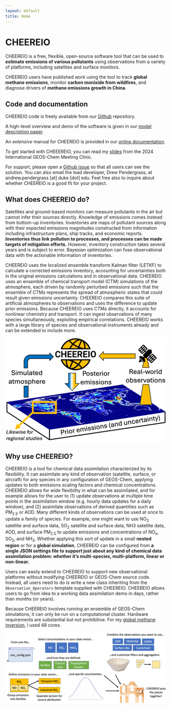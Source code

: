 ```yaml
---
layout: default
title: Home
---
```


# CHEEREIO

CHEEREIO is a free, flexible, open-source software tool that can be used to **estimate emissions of various pollutants** using observations from a variety of platforms, including satellites and surface monitors. 

CHEEREIO users have published work using the tool to track **global methane emissions**, monitor **carbon monixide from wildfires**, and diagnose drivers of **methane emissions growth in China**.

## Code and documentation

CHEEREIO code is freely available from our [Github](https://https://github.com/drewpendergrass/CHEEREIO) repository. 

A high-level overview and demo of the software is given in our [model description paper](https://doi.org/10.5194/gmd-16-4793-2023). 

An *extensive* manual for CHEEREIO is provided in our [online documentation](https://cheereio.readthedocs.io). 

To get started with CHEEEREIO, you can read my [slides](http://drewpendergrass.com/2024_06_10_pendergrass_cheereio_IGC_clinic.pptx) from the 2024 International GEOS-Chem Meeting Clinic.

For support, please open a [Github issue](https://github.com/drewpendergrass/CHEEREIO/issues) so that all users can see the solution. You can also email the lead developer, Drew Pendergrass, at andrew.pendergrass [at] duke [dot] edu. Feel free also to inquire about whether CHEEREIO is a good fit for your project.


## What does CHEEREIO do?

Satellites and ground-based monitors can measure pollutants in the air but cannot infer their sources directly. Knowledge of emissions comes instead from bottom-up inventories. Inventories are maps of pollutant sources along with their expected emissions magnitudes constructed from information including infrastructure plans, ship tracks, and economic reports. **Inventories thus link pollution to processes, and processes can be made targets of mitigation efforts.** However, inventory construction takes several years and is subject to error. Bayesian optimization can fuse observational data with the actionable information of inventories. 

CHEEREIO uses the localized ensemble transform Kalman filter (LETKF) to calculate a corrected emissions inventory, accounting for uncertainties both in the original emissions calculations and in observational data. CHEEREIO uses an ensemble of chemical transport model (CTM) simulations of the atmosphere, each driven by randomly perturbed emissions such that the ensemble of CTMs represents the spread of atmospheric states that could result given emissions uncertainty. CHEEREIO compares this suite of artificial atmospheres to observations and uses the difference to update prior emissions. Because CHEEREIO uses CTMs directly, it accounts for nonlinear chemistry and transport. It can ingest observations of many species simultaneously, exploiting empirical correlations. CHEEREIO works with a large library of species and observational instruments already and can be extended to include more.

![Demonstration of the CHEEREIO workflow](/assets/cheereio_concept.png)

## Why use CHEEREIO?

CHEEREIO is a tool for chemical data assimilation characterized by its flexibility. It can assimilate any kind of observation (satellite, surface, or aircraft) for any species in any configuration of GEOS-Chem, applying updates to both emissions scaling factors and chemical concentrations. CHEEREIO allows for wide flexibility in what can be assimilated, and for example allows for the user to (1) update observations at multiple time points in the assimilation window (e.g. hourly data updates for a daily window), and (2) assimilate observations of derived quantities such as PM<sub>2.5</sub> or AOD. Many different kinds of observations can be used at once to update a family of species. For example, one might want to use NO<sub>2</sub> satellite and surface data, SO<sub>2</sub> satellite and surface data, NH3 satellite data, AOD, and surface PM<sub>2.5</sub> to update emissions and concentrations of NO<sub>x</sub>, SO<sub>2</sub>, and NH<sub>3</sub>. Whether applying this sort of update in a small **nested region** or for a **global simulation**, CHEEREIO can be configured from **a single JSON settings file to support just about any kind of chemical data assimilation problem: whether it’s multi-species, multi-platform, linear or non-linear.**

Users can easily extend to CHEEREIO to support new observational platforms without modifying CHEEREIO or GEOS-Chem source code. Instead, all users need to do is write a new class inheriting from the ``Observation_Operators`` template supplied with CHEEREIO. CHEEREIO allows users to go from idea to a working data assimilation demo in days, rather than months (or years).

Because CHEEREIO involves running an ensemble of GEOS-Chem simulations, it can only be run on a computational cluster. Hardware requirements are substantial but not prohibitive. For my [global methane inversion](https://doi.org/10.5194/egusphere-2025-1554), I used 48 cores. 

![Infographic on creating a CHEEREIO simulation](/assets/customization-1536x690.png)


